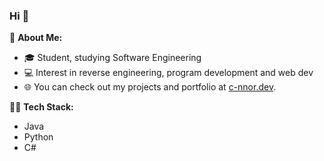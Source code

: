 ### Hi 👋

🚀 **About Me:**
- 🎓 Student, studying Software Engineering
- 💻 Interest in reverse engineering, program development and web dev
- 🌐 You can check out my projects and portfolio at [c-nnor.dev](https://c-nnor.dev).

👨‍💻 **Tech Stack:**
-   Java
-   Python
-   C#


